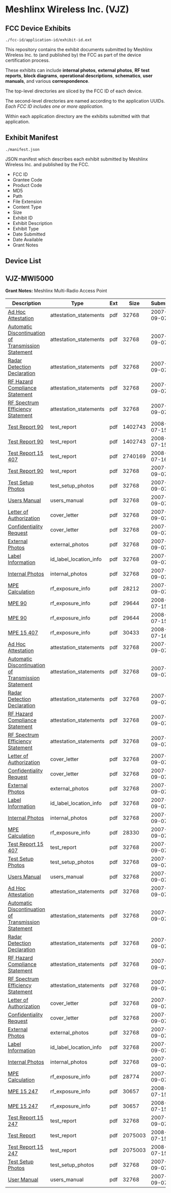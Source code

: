 # Meshlinx Wireless Inc. (VJZ)
## FCC Device Exhibits

```
./fcc-id/application-id/exhibit-id.ext
```

This repository contains the exhibit documents submitted by Meshlinx Wireless Inc. to (and published by) the FCC as part of the device certification process.

These exhibits can include **internal photos**, **external photos**, **RF test reports**, **block diagrams**, **operational descriptions**, **schematics**, **user manuals**, and various **correspondence**.

The top-level directories are sliced by the FCC ID of each device.

The second-level directories are named according to the application UUIDs. *Each FCC ID includes one or more application.*

Within each application directory are the exhibits submitted with that application. 

## Exhibit Manifest

```
./manifest.json
```

JSON manifest which describes each exhibit submitted by Meshlinx Wireless Inc. and published by the FCC.

- FCC ID
- Grantee Code
- Product Code
- MD5
- Path
- File Extension
- Content Type
- Size
- Exhibit ID
- Exhibit Description
- Exhibit Type
- Date Submitted
- Date Available
- Grant Notes

## Device List
## VJZ-MWI5000
**Grant Notes:** Meshlinx Multi-Radio Access Point

| Description | Type | Ext | Size | Submitted | Available |
| ----------- | ---- | --- | ---- | --------- | --------- |
| [Ad Hoc Attestation](VJZ-MWI5000/03cb2e41a27a38eab467a32b62b03a7d/840277.pdf) | attestation_statements | pdf | 32768 | 2007-09-07 | 2008-07-16 |
| [Automatic Discontinuation of Transmission Statement](VJZ-MWI5000/03cb2e41a27a38eab467a32b62b03a7d/840278.pdf) | attestation_statements | pdf | 32768 | 2007-09-07 | 2008-07-16 |
| [Radar Detection Declaration](VJZ-MWI5000/03cb2e41a27a38eab467a32b62b03a7d/840279.pdf) | attestation_statements | pdf | 32768 | 2007-09-07 | 2008-07-16 |
| [RF Hazard Compliance Statement](VJZ-MWI5000/03cb2e41a27a38eab467a32b62b03a7d/840280.pdf) | attestation_statements | pdf | 32768 | 2007-09-07 | 2008-07-16 |
| [RF Spectrum Efficiency Statement](VJZ-MWI5000/03cb2e41a27a38eab467a32b62b03a7d/840281.pdf) | attestation_statements | pdf | 32768 | 2007-09-07 | 2008-07-16 |
| [Test Report 90](VJZ-MWI5000/03cb2e41a27a38eab467a32b62b03a7d/970752.pdf) | test_report | pdf | 1402743 | 2008-07-15 | 2008-07-16 |
| [Test Report 90](VJZ-MWI5000/03cb2e41a27a38eab467a32b62b03a7d/970752.pdf) | test_report | pdf | 1402743 | 2008-07-15 | 2008-07-16 |
| [Test Report 15 407](VJZ-MWI5000/03cb2e41a27a38eab467a32b62b03a7d/971413.pdf) | test_report | pdf | 2740169 | 2008-07-16 | 2008-07-16 |
| [Test Report 90](VJZ-MWI5000/03cb2e41a27a38eab467a32b62b03a7d/840441.pdf) | test_report | pdf | 32768 | 2007-09-07 | 2008-07-16 |
| [Test Setup Photos](VJZ-MWI5000/03cb2e41a27a38eab467a32b62b03a7d/840298.pdf) | test_setup_photos | pdf | 32768 | 2007-09-07 | 2008-07-16 |
| [Users Manual](VJZ-MWI5000/03cb2e41a27a38eab467a32b62b03a7d/840287.pdf) | users_manual | pdf | 32768 | 2007-09-07 | 2008-07-16 |
| [Letter of Authorization](VJZ-MWI5000/03cb2e41a27a38eab467a32b62b03a7d/840275.pdf) | cover_letter | pdf | 32768 | 2007-09-07 | 2008-07-16 |
| [Confidentiality Request](VJZ-MWI5000/03cb2e41a27a38eab467a32b62b03a7d/840276.pdf) | cover_letter | pdf | 32768 | 2007-09-07 | 2008-07-16 |
| [External Photos](VJZ-MWI5000/03cb2e41a27a38eab467a32b62b03a7d/840297.pdf) | external_photos | pdf | 32768 | 2007-09-07 | 2008-07-16 |
| [Label Information](VJZ-MWI5000/03cb2e41a27a38eab467a32b62b03a7d/840284.pdf) | id_label_location_info | pdf | 32768 | 2007-09-07 | 2008-07-16 |
| [Internal Photos](VJZ-MWI5000/03cb2e41a27a38eab467a32b62b03a7d/840296.pdf) | internal_photos | pdf | 32768 | 2007-09-07 | 2008-07-16 |
| [MPE Calculation](VJZ-MWI5000/03cb2e41a27a38eab467a32b62b03a7d/840399.pdf) | rf_exposure_info | pdf | 28212 | 2007-09-07 | 2008-07-16 |
| [MPE 90](VJZ-MWI5000/03cb2e41a27a38eab467a32b62b03a7d/970753.pdf) | rf_exposure_info | pdf | 29644 | 2008-07-15 | 2008-07-16 |
| [MPE 90](VJZ-MWI5000/03cb2e41a27a38eab467a32b62b03a7d/970753.pdf) | rf_exposure_info | pdf | 29644 | 2008-07-15 | 2008-07-16 |
| [MPE 15 407](VJZ-MWI5000/03cb2e41a27a38eab467a32b62b03a7d/971414.pdf) | rf_exposure_info | pdf | 30433 | 2008-07-16 | 2008-07-16 |
| [Ad Hoc Attestation](VJZ-MWI5000/24aceb110362a51a98d100f9fc649904/840277.pdf) | attestation_statements | pdf | 32768 | 2007-09-07 | 2008-07-16 |
| [Automatic Discontinuation of Transmission Statement](VJZ-MWI5000/24aceb110362a51a98d100f9fc649904/840278.pdf) | attestation_statements | pdf | 32768 | 2007-09-07 | 2008-07-16 |
| [Radar Detection Declaration](VJZ-MWI5000/24aceb110362a51a98d100f9fc649904/840279.pdf) | attestation_statements | pdf | 32768 | 2007-09-07 | 2008-07-16 |
| [RF Hazard Compliance Statement](VJZ-MWI5000/24aceb110362a51a98d100f9fc649904/840280.pdf) | attestation_statements | pdf | 32768 | 2007-09-07 | 2008-07-16 |
| [RF Spectrum Efficiency Statement](VJZ-MWI5000/24aceb110362a51a98d100f9fc649904/840281.pdf) | attestation_statements | pdf | 32768 | 2007-09-07 | 2008-07-16 |
| [Letter of Authorization](VJZ-MWI5000/24aceb110362a51a98d100f9fc649904/840275.pdf) | cover_letter | pdf | 32768 | 2007-09-07 | 2008-07-16 |
| [Confidentiality Request](VJZ-MWI5000/24aceb110362a51a98d100f9fc649904/840276.pdf) | cover_letter | pdf | 32768 | 2007-09-07 | 2008-07-16 |
| [External Photos](VJZ-MWI5000/24aceb110362a51a98d100f9fc649904/840297.pdf) | external_photos | pdf | 32768 | 2007-09-07 | 2008-07-16 |
| [Label Information](VJZ-MWI5000/24aceb110362a51a98d100f9fc649904/840284.pdf) | id_label_location_info | pdf | 32768 | 2007-09-07 | 2008-07-16 |
| [Internal Photos](VJZ-MWI5000/24aceb110362a51a98d100f9fc649904/840296.pdf) | internal_photos | pdf | 32768 | 2007-09-07 | 2008-07-16 |
| [MPE Calculation](VJZ-MWI5000/24aceb110362a51a98d100f9fc649904/840344.pdf) | rf_exposure_info | pdf | 28330 | 2007-09-07 | 2008-07-16 |
| [Test Report 15 407](VJZ-MWI5000/24aceb110362a51a98d100f9fc649904/840375.pdf) | test_report | pdf | 32768 | 2007-09-07 | 2008-07-16 |
| [Test Setup Photos](VJZ-MWI5000/24aceb110362a51a98d100f9fc649904/840298.pdf) | test_setup_photos | pdf | 32768 | 2007-09-07 | 2008-07-16 |
| [Users Manual](VJZ-MWI5000/24aceb110362a51a98d100f9fc649904/840287.pdf) | users_manual | pdf | 32768 | 2007-09-07 | 2008-07-16 |
| [Ad Hoc Attestation](VJZ-MWI5000/604d0d4d786ca9f770cfee581451acde/840277.pdf) | attestation_statements | pdf | 32768 | 2007-09-07 | 2008-07-16 |
| [Automatic Discontinuation of Transmission Statement](VJZ-MWI5000/604d0d4d786ca9f770cfee581451acde/840278.pdf) | attestation_statements | pdf | 32768 | 2007-09-07 | 2008-07-16 |
| [Radar Detection Declaration](VJZ-MWI5000/604d0d4d786ca9f770cfee581451acde/840279.pdf) | attestation_statements | pdf | 32768 | 2007-09-07 | 2008-07-16 |
| [RF Hazard Compliance Statement](VJZ-MWI5000/604d0d4d786ca9f770cfee581451acde/840280.pdf) | attestation_statements | pdf | 32768 | 2007-09-07 | 2008-07-16 |
| [RF Spectrum Efficiency Statement](VJZ-MWI5000/604d0d4d786ca9f770cfee581451acde/840281.pdf) | attestation_statements | pdf | 32768 | 2007-09-07 | 2008-07-16 |
| [Letter of Authorization](VJZ-MWI5000/604d0d4d786ca9f770cfee581451acde/840275.pdf) | cover_letter | pdf | 32768 | 2007-09-07 | 2008-07-16 |
| [Confidentiality Request](VJZ-MWI5000/604d0d4d786ca9f770cfee581451acde/840276.pdf) | cover_letter | pdf | 32768 | 2007-09-07 | 2008-07-16 |
| [External Photos](VJZ-MWI5000/604d0d4d786ca9f770cfee581451acde/840297.pdf) | external_photos | pdf | 32768 | 2007-09-07 | 2008-07-16 |
| [Label Information](VJZ-MWI5000/604d0d4d786ca9f770cfee581451acde/840284.pdf) | id_label_location_info | pdf | 32768 | 2007-09-07 | 2008-07-16 |
| [Internal Photos](VJZ-MWI5000/604d0d4d786ca9f770cfee581451acde/840296.pdf) | internal_photos | pdf | 32768 | 2007-09-07 | 2008-07-16 |
| [MPE Calculation](VJZ-MWI5000/604d0d4d786ca9f770cfee581451acde/840285.pdf) | rf_exposure_info | pdf | 28774 | 2007-09-07 | 2008-07-16 |
| [MPE 15 247](VJZ-MWI5000/604d0d4d786ca9f770cfee581451acde/970729.pdf) | rf_exposure_info | pdf | 30657 | 2008-07-15 | 2008-07-16 |
| [MPE 15 247](VJZ-MWI5000/604d0d4d786ca9f770cfee581451acde/970729.pdf) | rf_exposure_info | pdf | 30657 | 2008-07-15 | 2008-07-16 |
| [Test Report 15 247](VJZ-MWI5000/604d0d4d786ca9f770cfee581451acde/840299.pdf) | test_report | pdf | 32768 | 2007-09-07 | 2008-07-16 |
| [Test Report](VJZ-MWI5000/604d0d4d786ca9f770cfee581451acde/970728.pdf) | test_report | pdf | 2075003 | 2008-07-15 | 2008-07-16 |
| [Test Report 15 247](VJZ-MWI5000/604d0d4d786ca9f770cfee581451acde/970728.pdf) | test_report | pdf | 2075003 | 2008-07-15 | 2008-07-16 |
| [Test Setup Photos](VJZ-MWI5000/604d0d4d786ca9f770cfee581451acde/840298.pdf) | test_setup_photos | pdf | 32768 | 2007-09-07 | 2008-07-16 |
| [User Manual](VJZ-MWI5000/604d0d4d786ca9f770cfee581451acde/840287.pdf) | users_manual | pdf | 32768 | 2007-09-07 | 2008-07-16 |
